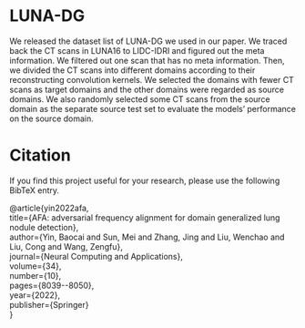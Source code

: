 # LUNA-DG

We released the dataset list of LUNA-DG we used in our paper. We traced back the CT scans in LUNA16 to LIDC-IDRI and figured out the meta information. We filtered out one scan that has no meta information. Then, we divided the CT scans into different domains according to their reconstructing convolution kernels. We selected the domains with fewer CT scans as target domains and the other domains were regarded as source domains. We also randomly selected some CT scans from the source domain as the separate source test set to evaluate the models’ performance on the source domain.


Citation
=
If you find this project useful for your research, please use the following BibTeX entry.
> 
@article{yin2022afa,  
  title={AFA: adversarial frequency alignment for domain generalized lung nodule detection},  
  author={Yin, Baocai and Sun, Mei and Zhang, Jing and Liu, Wenchao and Liu, Cong and Wang, Zengfu},  
  journal={Neural Computing and Applications},  
  volume={34},  
  number={10},  
  pages={8039--8050},  
  year={2022},  
  publisher={Springer}  
}

